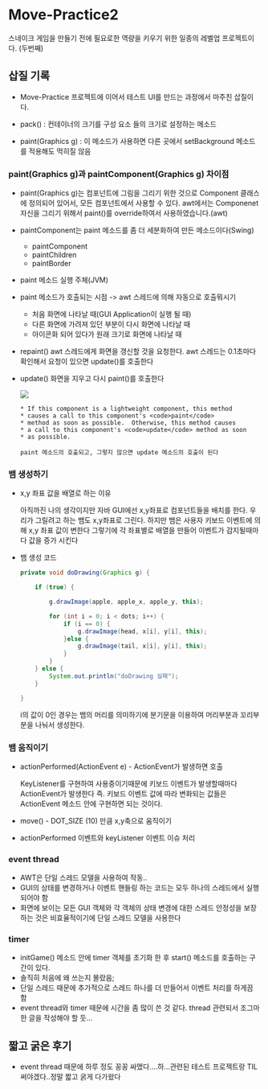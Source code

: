 # Move-Practice2

스네이크 게임을 만들기 전에 필요로한 역량을 키우기 위한 일종의 레벨업 프로젝트이다. (두번째)



## 삽질 기록

- Move-Practice 프로젝트에 이어서 테스트 UI를 만드는 과정에서 마주친 삽질이다.

- pack() : 컨테이너의 크기를 구성 요소 들의 크기로 설정하는 메소드
- paint(Graphics g) : 이 메소드가 사용하면 다른 곳에서 setBackground 메소드를 적용해도 먹히질 않음

### paint(Graphics g)과 paintComponent(Graphics g) 차이점

- paint(Graphics g)는 컴포넌트에 그림을 그리기 위한 것으로 Component 클래스에 정의되어 있어서, 모든 컴포넌트에서 사용할 수 있다.
  awt에서는 Componenet 자신을 그리기 위해서 paint()를 override하여서 사용하였습니다.(awt) 

- paintComponent는 paint 메소드를 좀 더 세분화하여 만든 메소드이다(Swing)

  - paintComponent
  - paintChildren
  - paintBorder

- paint 메소드 실행 주체(JVM)

- paint 메소드가 호출되는 시점 -> awt 스레드에 의해 자동으로 호출뭐시기

  - 처음 화면에 나타날 때(GUI Application이 실행 될 때)
  - 다른 화면에 가려져 있던 부분이 다시 화면에 나타날 때
  - 아이콘화 되어 있다가 원래 크기로 화면에 나타날 때

- repaint() awt 스레드에게 화면을 갱신할 것을 요청한다. awt 스레드는 0.1초마다 확인해서 요청이 있으면 update()를 호출한다

- update() 화면을 지우고 다시 paint()를 호출한다

  ![](https://images.velog.io/images/ljs0429777/post/54b84c73-f651-4f17-8ea1-4ac8f5c1279c/%E1%84%89%E1%85%B3%E1%84%8F%E1%85%B3%E1%84%85%E1%85%B5%E1%86%AB%E1%84%89%E1%85%A3%E1%86%BA%202020-06-09%20%E1%84%8B%E1%85%A9%E1%84%92%E1%85%AE%2011.13.22.png)

  ```
  * If this component is a lightweight component, this method
  * causes a call to this component's <code>paint</code>
  * method as soon as possible.  Otherwise, this method causes
  * a call to this component's <code>update</code> method as soon
  * as possible.
  
  paint 메소드의 호출되고, 그렇지 않으면 update 메소드의 호출이 된다
  ```

  

### 뱀 생성하기

- x,y 좌표 값을 배열로 하는 이유

  아직까진 나의 생각이지만 자바 GUI에선 x,y좌표로 컴포넌트들을 배치를 한다. 우리가 그릴려고 하는 뱀도 x,y좌표로 그린다. 하지만 뱀은 사용자 키보드 이벤트에 의해 x,y 좌표 값이 변한다 그렇기에 각 좌표별로 배열을 만들어 이벤트가 감지될때마다 값을 증가 시킨다

- 뱀 생성 코드

  ```java
  private void doDrawing(Graphics g) {
  
      if (true) {
  
          g.drawImage(apple, apple_x, apple_y, this);
  
          for (int i = 0; i < dots; i++) {
              if (i == 0) {
                  g.drawImage(head, x[i], y[i], this);
              }else {
                  g.drawImage(tail, x[i], y[i], this);
              }
          }
      } else {
          System.out.println("doDrawing 실패");
      }
  
  }
  ```

  i의 값이 0인 경우는 뱀의 머리를 의미하기에 분기문을 이용하여 머리부분과 꼬리부분을 나눠서 생성한다.

### 뱀 움직이기

- actionPerformed(ActionEvent e) - ActionEvent가 발생하면 호출

  KeyListener를 구현하여 사용중이기때문에 키보드 이벤트가 발생할때마다 ActionEvent가 발생한다 즉. 키보드 이벤트 값에 따라 변화되는 값들은 ActionEvent 메소드 안에 구현하면 되는 것이다.

- move() - DOT_SIZE (10) 만큼 x,y축으로 움직이기

- actionPerformed 이벤트와 keyListener 이벤트 이슈 처리

### event thread

- AWT은 단일 스레드 모델을 사용하여 작동..
- GUI의 상태를 변경하거나 이벤트 핸들링 하는 코드는 모두 하나의 스레드에서 실행되어야 함
- 화면에 보이는 모든 GUI 객체와 각 객체의 상태 변경에 대한 스레드 안정성을 보장하는 것은 비효율적이기에 단일 스레드 모델을 사용한다

### timer

- initGame() 메소드 안에 timer 객체를 초기화 한 후 start() 메소드를 호출하는 구간이 있다.
- 솔직히 처음에 왜 쓰는지 몰랐음;
- 단일 스레드 때문에 추가적으로 스레드 하나를 더 만들어서 이벤트 처리를 하게끔 함
- event thread와 timer 때문에 시간을 좀 많이 쓴 것 같다. thread 관련되서 조그마한 글을 작성해야 할 듯...



## 짧고 굵은 후기

- event thread 때문에 하루 정도 꽁꽁 싸맸다....하...관련된 테스트 프로젝트랑 TIL 써야겠다..정말 짧고 굵게 다가왔다

